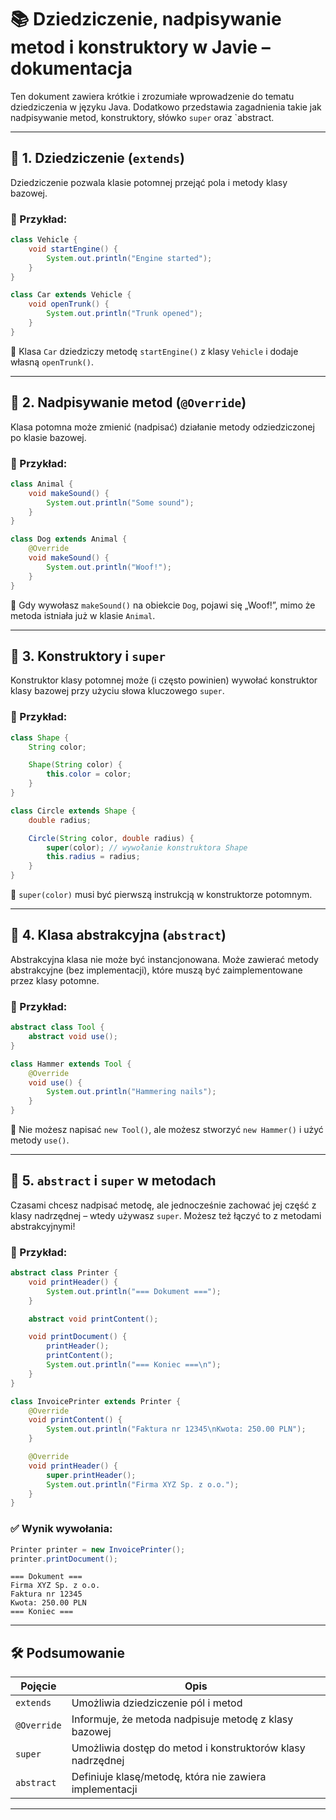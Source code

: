 # 📚 Dziedziczenie, nadpisywanie metod i konstruktory w Javie – dokumentacja

Ten dokument zawiera krótkie i zrozumiałe wprowadzenie do tematu dziedziczenia w języku Java. Dodatkowo przedstawia zagadnienia takie jak nadpisywanie metod, konstruktory, słówko `super` oraz `abstract.

---

## 🧬 1. Dziedziczenie (`extends`)
Dziedziczenie pozwala klasie potomnej przejąć pola i metody klasy bazowej.

### 🔧 Przykład:
```java
class Vehicle {
    void startEngine() {
        System.out.println("Engine started");
    }
}

class Car extends Vehicle {
    void openTrunk() {
        System.out.println("Trunk opened");
    }
}
```

📌 Klasa `Car` dziedziczy metodę `startEngine()` z klasy `Vehicle` i dodaje własną `openTrunk()`.

---

## 🔁 2. Nadpisywanie metod (`@Override`)
Klasa potomna może zmienić (nadpisać) działanie metody odziedziczonej po klasie bazowej.

### 🔧 Przykład:
```java
class Animal {
    void makeSound() {
        System.out.println("Some sound");
    }
}

class Dog extends Animal {
    @Override
    void makeSound() {
        System.out.println("Woof!");
    }
}
```
📌 Gdy wywołasz `makeSound()` na obiekcie `Dog`, pojawi się „Woof!”, mimo że metoda istniała już w klasie `Animal`.

---

## 🧱 3. Konstruktory i `super`
Konstruktor klasy potomnej może (i często powinien) wywołać konstruktor klasy bazowej przy użyciu słowa kluczowego `super`.

### 🔧 Przykład:
```java
class Shape {
    String color;

    Shape(String color) {
        this.color = color;
    }
}

class Circle extends Shape {
    double radius;

    Circle(String color, double radius) {
        super(color); // wywołanie konstruktora Shape
        this.radius = radius;
    }
}
```
📌 `super(color)` musi być pierwszą instrukcją w konstruktorze potomnym.

---

## 🧭 4. Klasa abstrakcyjna (`abstract`)
Abstrakcyjna klasa nie może być instancjonowana. Może zawierać metody abstrakcyjne (bez implementacji), które muszą być zaimplementowane przez klasy potomne.

### 🔧 Przykład:
```java
abstract class Tool {
    abstract void use();
}

class Hammer extends Tool {
    @Override
    void use() {
        System.out.println("Hammering nails");
    }
}
```
📌 Nie możesz napisać `new Tool()`, ale możesz stworzyć `new Hammer()` i użyć metody `use()`.

---

## 🧠 5. `abstract` i `super` w metodach
Czasami chcesz nadpisać metodę, ale jednocześnie zachować jej część z klasy nadrzędnej – wtedy używasz `super`. Możesz też łączyć to z metodami abstrakcyjnymi!

### 🔧 Przykład:
```java
abstract class Printer {
    void printHeader() {
        System.out.println("=== Dokument ===");
    }

    abstract void printContent();

    void printDocument() {
        printHeader();
        printContent();
        System.out.println("=== Koniec ===\n");
    }
}

class InvoicePrinter extends Printer {
    @Override
    void printContent() {
        System.out.println("Faktura nr 12345\nKwota: 250.00 PLN");
    }

    @Override
    void printHeader() {
        super.printHeader();
        System.out.println("Firma XYZ Sp. z o.o.");
    }
}
```

### ✅ Wynik wywołania:
```java
Printer printer = new InvoicePrinter();
printer.printDocument();
```
```plaintext
=== Dokument ===
Firma XYZ Sp. z o.o.
Faktura nr 12345
Kwota: 250.00 PLN
=== Koniec ===
```

---

## 🛠️ Podsumowanie
| Pojęcie        | Opis |
|----------------|------|
| `extends`      | Umożliwia dziedziczenie pól i metod |
| `@Override`    | Informuje, że metoda nadpisuje metodę z klasy bazowej |
| `super`        | Umożliwia dostęp do metod i konstruktorów klasy nadrzędnej |
| `abstract`     | Definiuje klasę/metodę, która nie zawiera implementacji |

---

